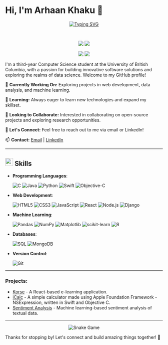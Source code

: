 # Hi, I'm Arhaan Khaku 👋

<p align="center">
  <a href="https://github.com/DenverCoder1/readme-typing-svg">
    <img src="https://readme-typing-svg.herokuapp.com?font=Inter&color=a397e6&size=25&center=true&vCenter=true&width=600&height=100&lines=Student+at+University+of+British+Columbia;Major+in+Computer+Science;Minor+in+Data+Science;Student+Developer;Active+Learner/Researcher;Welcome&speed=100" alt="Typing SVG">
  </a>
</p>



<br>

<p align="center">
  <img src="https://github-readme-stats.vercel.app/api?username=Arhaankk&show_icons=true&theme=tokyonight">
  <img src="https://github-readme-streak-stats.herokuapp.com/?user=Arhaankk&theme=tokyonight">
</p>

<p align="center">
  <img src="https://github-readme-stats.vercel.app/api/top-langs/?username=Arhaankk&theme=tokyonight">
  <img src="https://github-readme-stats.vercel.app/api?username=Arhaankk&show_icons=true&locale=en&count_private=true&hide_rank=true&custom_title=My%20GitHub%20Stats&disable_animations=true&theme=tokyonight">
</p>

I'm a third-year Computer Science student at the University of British Columbia, with a passion for building innovative software solutions and exploring the realms of data science. Welcome to my GitHub profile!

🔭 **Currently Working On:** Exploring projects in web development, data analysis, and machine learning.

🌱 **Learning:** Always eager to learn new technologies and expand my skillset.

👯 **Looking to Collaborate:** Interested in collaborating on open-source projects and exploring research opportunities.

💬 **Let's Connect:** Feel free to reach out to me via email or LinkedIn!

📫 **Contact:** [Email](arhaan1905@gmail.com) | [LinkedIn](https://www.linkedin.com/in/arhaankhaku)

---

## <img src="https://media2.giphy.com/media/QssGEmpkyEOhBCb7e1/giphy.gif?cid=ecf05e47a0n3gi1bfqntqmob8g9aid1oyj2wr3ds3mg700bl&rid=giphy.gif" width="25"> <b>Skills</b>

<p align="center">

- **Programming Languages**:
    
    ![C](https://img.shields.io/badge/C%20-%232370ED.svg?style=for-the-badge&logo=c&logoColor=white)
    ![Java](https://img.shields.io/badge/Java%20-%2300599C.svg?style=for-the-badge&logo=java&logoColor=white)
    ![Python](https://img.shields.io/badge/Python%20-%2314354C.svg?style=for-the-badge&logo=python&logoColor=white)
    ![Swift](https://img.shields.io/badge/Swift%20-%23FA7343.svg?style=for-the-badge&logo=swift&logoColor=white)
    ![Objective-C](https://img.shields.io/badge/Objective--C%20-%23657%2Cff.svg?style=for-the-badge&logo=objective-c&logoColor=white)
  
</p>

<p align="center">
  
- **Web Development**:

    ![HTML5](https://img.shields.io/badge/HTML5%20-%23E34F26.svg?style=for-the-badge&logo=html5&logoColor=white)
    ![CSS3](https://img.shields.io/badge/CSS3%20-%231572B6.svg?style=for-the-badge&logo=css3&logoColor=white)
    ![JavaScript](https://img.shields.io/badge/JavaScript%20-%23323330.svg?style=for-the-badge&logo=javascript&logoColor=%23F7DF1E)
    ![React](https://img.shields.io/badge/React%20-%2320232A.svg?style=for-the-badge&logo=react&logoColor=%2361DAFB)
    ![Node.js](https://img.shields.io/badge/Node.js%20-%2343853D.svg?style=for-the-badge&logo=node.js&logoColor=white)
    ![Django](https://img.shields.io/badge/Django%20-%23092E20.svg?style=for-the-badge&logo=django&logoColor=white)
</p>

<p align="center">
  
- **Machine Learning**:

    ![Pandas](https://img.shields.io/badge/Pandas%20-%23150458.svg?style=for-the-badge&logo=pandas&logoColor=white)
    ![NumPy](https://img.shields.io/badge/NumPy%20-%23013243.svg?style=for-the-badge&logo=numpy&logoColor=white)
    ![Matplotlib](https://img.shields.io/badge/Matplotlib%20-%23E24A33.svg?style=for-the-badge&logo=matplotlib&logoColor=white)
    ![scikit-learn](https://img.shields.io/badge/scikit--learn%20-%23F7931E.svg?style=for-the-badge&logo=scikit-learn&logoColor=white)
    ![R](https://img.shields.io/badge/R%20-%23276DC3.svg?style=for-the-badge&logo=r&logoColor=white)
</p>

<p align="center">

- **Databases**:
    
    ![SQL](https://img.shields.io/badge/SQL%20-%2300f.svg?style=for-the-badge&logo=sql&logoColor=white)
    ![MongoDB](https://img.shields.io/badge/MongoDB%20-%234ea94b.svg?style=for-the-badge&logo=mongodb&logoColor=white)
</p>

<p align="center">
   
 - **Version Control**:


    ![Git](https://img.shields.io/badge/Git%20-%23F05032.svg?style=for-the-badge&logo=git&logoColor=white)

</p>

---

### Projects:

- [Korse](#) - A React-based e-learning application.
- [iCalc](#) - A simple calculator made using Apple Foundation Framework - NSExpression, written in Swift and Objective C.
- [Sentiment Analysis](#) - Machine learning-based sentiment analysis of textual data.

---

<p align="center">
	<img src="https://github.com/7oSkaaa/arhaa7oSkaaankk/blob/output/github-contribution-grid-snake.svg?" alt="Snake Game"/>
</p>

Thanks for stopping by! Let's connect and build amazing things together! 🚀
